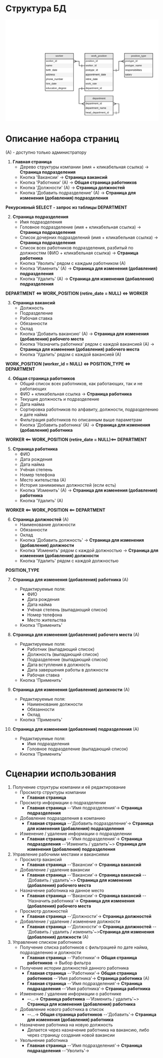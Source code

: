 # Структура БД

![Структура БД](personnel.png)

# Описание набора страниц

(A) - доступно только администратору

1. **Главная страница**
    * Дерево структуры компании (имя + кликабельная ссылка) -> **Страница подразделения**
    * Кнопка 'Вакансии' -> **Страница вакансий**
    * Кнопка 'Работники' (А) -> **Общая страница работников**
    * Кнопка 'Должности' (А) -> **Страница должностей**
    * Кнопка 'Добавить подразделение' (А) -> **Cтраница для изменения (добавления) подразделения**

**Рекурсивный SELECT - запрос из таблицы DEPARTMENT**

2. **Страница подразделения**
    * Имя подразделения
    * Головное подразделение (имя + кликабельная ссылка) -> **Страница подразделения**
    * Список дочерних подразделений (имя + кликабельная ссылка) -> **Страница подразделения**
    * Список всех работников подразделения, разбитый по должностям (ФИО + кликабельная ссылка) -> **Страница работника**
    * Кнопка 'Уволить' рядом с каждым работником (А)
    * Кнопка 'Изменить' (А) -> **Cтраница для изменения (добавления) подразделения**
    * Кнопка 'Удалить' (А) -> **Cтраница для изменения (добавления) подразделения**

**DEPARTMENT <=> WORK_POSITION (retire_date = NULL) <=> WORKER**

3. **Страница вакансий**
    * Должность
    * Подразделение
    * Рабочая ставка
    * Обязанности
    * Оклад
    * Кнопка 'Добавить вакансию' (А) -> **Cтраница для изменения (добавления) рабочего места**
    * Кнопка 'Назначить работника' рядом с каждой вакансией (А) -> **Cтраница для изменения (добавления) рабочего места**
    * Кнопка 'Удалить' рядом с каждой вакансией (А)

**WORK_POSITION (worker_id = NULL) <=> POSITION_TYPE <=> DEPARTMENT**

4. **Общая страница работников**
    * Общий список всех работников, как работающих, так и не работающих
    * ФИО + кликабельная ссылка -> **Страница работника**
    * Текущие должность и подразделение
    * Дата найма
    * Сортировка работников по алфавиту, должности, подразделению и дате найма
    * Фильтрация работников по описанным выше параметрам
    * Кнопка 'Добавить работника' (А) -> **Страница для изменения (добавления) работника**

**WORKER <== WORK_POSITION (retire_date = NULL)<== DEPARTMENT**

5. **Страница работника**
    * ФИО
    * Дата рождения
    * Дата найма
    * Учёная степень
    * Номер телефона
    * Место жительства (А)
    * История занимаемых должностей (если есть)
    * Кнопка 'Изменить' (А) -> **Страница для изменения (добавления) работника**
    * Кнопка 'Удалить' (А)

**WORKER <== WORK_POSITION <== DEPARTMENT**

6. **Страница должностей** (А)
    * Наименование должности
    * Обязанности
    * Оклад
    * Кнопка 'Добавить должность' -> **Cтраница для изменения (добавления) должности**
    * Кнопка 'Изменить' рядом с каждой должностью -> **Cтраница для изменения (добавления) должности**
    * Кнопка 'Удалить' рядом с каждой должностью

**POSITION_TYPE**

7. **Страница для изменения (добавления) работника** (А)
    * Редактируемые поля:
        * ФИО
        * Дата рождения
        * Дата найма
        * Учёная степень (выпадающий список)
        * Номер телефона
        * Место жительства
    * Кнопка 'Применить'

8. **Cтраница для изменения (добавления) рабочего места** (А)
    * Редактируемые поля:
        * Работник (выпадающий список)
        * Должность (выпадающий список)
        * Подразделение (выпадающий список)
        * Дата вступления в должность
        * Дата завершения работы в должности
        * Рабочая ставка
    * Кнопка 'Применить'

9. **Cтраница для изменения (добавления) должности** (А)
    * Редактируемые поля:
        * Наименование должности
        * Обязанности
        * Оклад
    * Кнопка 'Применить'

10. **Cтраница для изменения (добавления) подразделения** (А)
    * Редактируемые поля:
        * Имя подразделения
        * Головное подразделение (выпадающий список)
    * Кнопка 'Применить'

# Сценарии использования

1. Получение структуры компании и её редактирование
    * Просмотр структуры компании
        * **Главная страница**
    * Просмотр информации о подразделении
        * **Главная страница** --'Имя подразделения'-> **Страница подразделения**
    * Добавление подразделения в компанию
        * **Главная страница** --'Добавить подразделение'-> **Cтраница для изменения (добавления) подразделения**
    * Изменение / удаление информации о подразделении
        * **Главная страница** --'Имя подразделения'-> **Страница подразделения** --'Изменить / удалить'~> **Cтраница для изменения (добавления) подразделения**
2. Управление рабочими местами и вакансиями
    * Просмотр вакансий
        * **Главная страница** --'Вакансии'-> **Страница вакансий**
    * Добавление / удаление вакансии
        * **Главная страница** --'Вакансии'-> **Страница вакансий** --'Добавить / удалить'~> **Cтраница для изменения (добавления) рабочего места**
    * Назначение работника на данное место
        * **Главная страница** --'Вакансии'-> **Страница вакансий** --'Назначить работника'-> **Cтраница для изменения (добавления) рабочего места**
    * Просмотр должностей
        * **Главная страница** --'Должности'-> **Страница должностей**
    * Добавление / удаление / изменение должности
        * **Главная страница** --'Должности'-> **Страница должностей** --'Добавить / удалить / изменить'~>**Cтраница для изменения (добавления) должности** (А)
3. Управление списком работников
    * Получение списка работников с фильтрацией по дате найма, подразделению и должности
        * **Главная страница** --'Работники'-> **Общая страница работников** -> Выбор фильтра
    * Получение истории должностей данного работника
        * **Главная страница** --'Работники'-> **Общая страница работников** --'Имя работника'-> **Страница работника** (А)
        * **Главная страница** --'Имя подразделения'-> **Страница подразделения** --'Имя работника'-> **Страница работника**
    * Изменение / удаление информации о работнике
        * --...-> **Страница работника** --'Изменить / удалить'~> **Страница для изменения (добавления) работника**
    * Добавление нового работника в список
        * --...-> **Общая страница работников** --'Добавить'-> **Страница для изменения (добавления) работника**
    * Назначение работника на новую должность
        * Делается через назначение работника на вакансию, либо через страницу создания новой вакансии
    * Увольнение работника
        * **Главная страница** --'Имя подразделения'-> **Страница подразделения** --'Уволить'->

